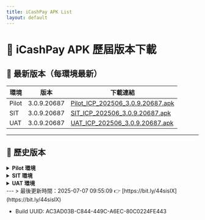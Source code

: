```yaml
---
title: iCashPay APK List
layout: default
---
```

<!-- force-refresh: AC3AD03B-C844-449C-A6EC-80C0224FE443 -->
# 📱 iCashPay APK 歷屆版本下載

## 🔹 最新版本（每環境最新）
| 環境 | 版本 | 下載連結 |
|------|------|----------|
| Pilot | 3.0.9.20687 | [Pilot_ICP_202506_3.0.9.20687.apk](https://github.com/pandaTSAI/icashpay-apk-page/releases/download/v3.0.9.20687/Pilot_ICP_202506_3.0.9.20687.apk) |
| SIT | 3.0.9.20687 | [SIT_ICP_202506_3.0.9.20687.apk](https://github.com/pandaTSAI/icashpay-apk-page/releases/download/v3.0.9.20687/SIT_ICP_202506_3.0.9.20687.apk) |
| UAT | 3.0.9.20687 | [UAT_ICP_202506_3.0.9.20687.apk](https://github.com/pandaTSAI/icashpay-apk-page/releases/download/v3.0.9.20687/UAT_ICP_202506_3.0.9.20687.apk) |
---
## 🔸 歷史版本
<details><summary><strong>Pilot 環境</strong></summary>
- [Pilot_ICP_202507_3.0.9.20687.apk](https://github.com/pandaTSAI/icashpay-apk-page/releases/download/v3.0.9.20687/Pilot_ICP_202507_3.0.9.20687.apk)
- [Pilot_ICP_202506_3.0.9.20687.apk](https://github.com/pandaTSAI/icashpay-apk-page/releases/download/v3.0.9.20687/Pilot_ICP_202506_3.0.9.20687.apk)
- [Pilot_ICP_202506_3.0.9.20685.apk](https://github.com/pandaTSAI/icashpay-apk-page/releases/download/v3.0.9.20685/Pilot_ICP_202506_3.0.9.20685.apk)
- [Pilot_ICP_202506_3.0.9.20674.apk](https://github.com/pandaTSAI/icashpay-apk-page/releases/download/v3.0.9.20674/Pilot_ICP_202506_3.0.9.20674.apk)
- [Pilot_ICP_202507_3.0.8.20654.apk](https://github.com/pandaTSAI/icashpay-apk-page/releases/download/v3.0.8.20654/Pilot_ICP_202507_3.0.8.20654.apk)
- [Pilot_ICP_202507_3.0.8.20650.apk](https://github.com/pandaTSAI/icashpay-apk-page/releases/download/v3.0.8.20650/Pilot_ICP_202507_3.0.8.20650.apk)
- [](https://github.com/pandaTSAI/icashpay-apk-page/releases/download/v/)
</details>
<details><summary><strong>SIT 環境</strong></summary>
- [SIT_ICP_202507_3.0.9.20687.apk](https://github.com/pandaTSAI/icashpay-apk-page/releases/download/v3.0.9.20687/SIT_ICP_202507_3.0.9.20687.apk)
- [SIT_ICP_202506_3.0.9.20687.apk](https://github.com/pandaTSAI/icashpay-apk-page/releases/download/v3.0.9.20687/SIT_ICP_202506_3.0.9.20687.apk)
- [SIT_ICP_202506_3.0.9.20685.apk](https://github.com/pandaTSAI/icashpay-apk-page/releases/download/v3.0.9.20685/SIT_ICP_202506_3.0.9.20685.apk)
- [SIT_ICP_202506_3.0.9.20674.apk](https://github.com/pandaTSAI/icashpay-apk-page/releases/download/v3.0.9.20674/SIT_ICP_202506_3.0.9.20674.apk)
- [SIT_ICP_202507_3.0.8.20654.apk](https://github.com/pandaTSAI/icashpay-apk-page/releases/download/v3.0.8.20654/SIT_ICP_202507_3.0.8.20654.apk)
- [SIT_ICP_202507_3.0.8.20650.apk](https://github.com/pandaTSAI/icashpay-apk-page/releases/download/v3.0.8.20650/SIT_ICP_202507_3.0.8.20650.apk)
- [SIT_ICP_202507_3.0.8.20646.apk](https://github.com/pandaTSAI/icashpay-apk-page/releases/download/v3.0.8.20646/SIT_ICP_202507_3.0.8.20646.apk)
- [SIT_ICP_202507_3.0.8.20644.apk](https://github.com/pandaTSAI/icashpay-apk-page/releases/download/v3.0.8.20644/SIT_ICP_202507_3.0.8.20644.apk)
- [](https://github.com/pandaTSAI/icashpay-apk-page/releases/download/v/)
</details>
<details><summary><strong>UAT 環境</strong></summary>
- [UAT_ICP_202507_3.0.9.20687.apk](https://github.com/pandaTSAI/icashpay-apk-page/releases/download/v3.0.9.20687/UAT_ICP_202507_3.0.9.20687.apk)
- [UAT_ICP_202506_3.0.9.20687.apk](https://github.com/pandaTSAI/icashpay-apk-page/releases/download/v3.0.9.20687/UAT_ICP_202506_3.0.9.20687.apk)
- [UAT_ICP_202506_3.0.9.20685.apk](https://github.com/pandaTSAI/icashpay-apk-page/releases/download/v3.0.9.20685/UAT_ICP_202506_3.0.9.20685.apk)
- [UAT_ICP_202506_3.0.9.20674.apk](https://github.com/pandaTSAI/icashpay-apk-page/releases/download/v3.0.9.20674/UAT_ICP_202506_3.0.9.20674.apk)
- [UAT_ICP_202507_3.0.8.20654.apk](https://github.com/pandaTSAI/icashpay-apk-page/releases/download/v3.0.8.20654/UAT_ICP_202507_3.0.8.20654.apk)
- [UAT_ICP_202507_3.0.8.20650.apk](https://github.com/pandaTSAI/icashpay-apk-page/releases/download/v3.0.8.20650/UAT_ICP_202507_3.0.8.20650.apk)
- [UAT_ICP_202507_3.0.8.20646.apk](https://github.com/pandaTSAI/icashpay-apk-page/releases/download/v3.0.8.20646/UAT_ICP_202507_3.0.8.20646.apk)
- [UAT_ICP_202507_3.0.8.20644.apk](https://github.com/pandaTSAI/icashpay-apk-page/releases/download/v3.0.8.20644/UAT_ICP_202507_3.0.8.20644.apk)
- [](https://github.com/pandaTSAI/icashpay-apk-page/releases/download/v/)
</details>
---
> 最後更新時間：2025-07-07 09:55:09
👉 [https://bit.ly/44sisIX](https://bit.ly/44sisIX)

- Build UUID: AC3AD03B-C844-449C-A6EC-80C0224FE443
<!-- forced-timestamp: 2025-07-07 09:55:09 -->
<!-- forced-debug-id: AC3AD03B-C844-449C-A6EC-80C0224FE443 -->
<!-- dummy-refresh: 1751853310N -->
